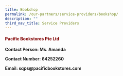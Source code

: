 ```yaml
---
title: Bookshop
permalink: /our-partners/service-providers/bookshop/
description: ""
third_nav_title: Service Providers
---
```

<h4><span style="color: #800000;">Pacific Bookstores Pte Ltd</span></h4>
<p><strong>Contact Person: Ms. Amanda</strong></p>
<p><strong>Contact Number: 64252260</strong></p>
<p><strong>Email: sqps@pacificbookstores.com</strong></p>